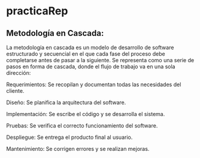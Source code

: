 # practicaRep
## Metodología en Cascada:
La metodología en cascada es un modelo de desarrollo de software estructurado y secuencial en el que cada fase del proceso debe completarse antes de pasar a la siguiente. Se representa como una serie de pasos en forma de cascada, donde el flujo de trabajo va en una sola dirección:

Requerimientos: Se recopilan y documentan todas las necesidades del cliente.

Diseño: Se planifica la arquitectura del software.

Implementación: Se escribe el código y se desarrolla el sistema.

Pruebas: Se verifica el correcto funcionamiento del software.

Despliegue: Se entrega el producto final al usuario.

Mantenimiento: Se corrigen errores y se realizan mejoras.
